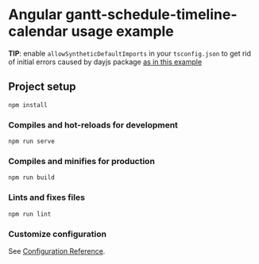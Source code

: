 # Angular gantt-schedule-timeline-calendar usage example

**TIP**: enable `allowSyntheticDefaultImports` in your `tsconfig.json` to get rid of initial errors caused by dayjs package  [as in this example](https://github.com/neuronetio/angular-gantt-schedule-timeline-calendar-example/blob/master/tsconfig.json#L11)

## Project setup
```
npm install
```

### Compiles and hot-reloads for development
```
npm run serve
```

### Compiles and minifies for production
```
npm run build
```

### Lints and fixes files
```
npm run lint
```

### Customize configuration
See [Configuration Reference](https://cli.vuejs.org/config/).
